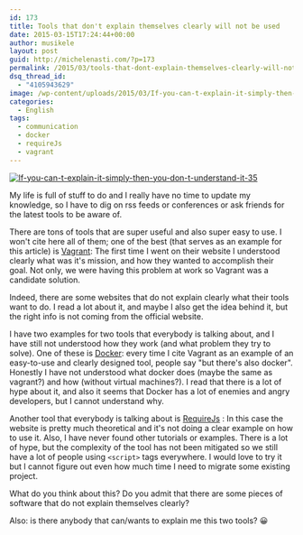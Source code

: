 ```yaml
---
id: 173
title: Tools that don't explain themselves clearly will not be used
date: 2015-03-15T17:24:44+00:00
author: musikele
layout: post
guid: http://michelenasti.com/?p=173
permalink: /2015/03/tools-that-dont-explain-themselves-clearly-will-not-be-used/
dsq_thread_id:
  - "4105943629"
image: /wp-content/uploads/2015/03/If-you-can-t-explain-it-simply-then-you-don-t-understand-it-35.jpg
categories:
  - English
tags:
  - communication
  - docker
  - requireJs
  - vagrant
---
```

[<img class="alignleft wp-image-174 size-medium" src="https://i0.wp.com/michelenasti.com/wp-content/uploads/2015/03/If-you-can-t-explain-it-simply-then-you-don-t-understand-it-35-300x225.jpg?fit=300%2C225" alt="If-you-can-t-explain-it-simply-then-you-don-t-understand-it-35" srcset="https://i1.wp.com/michelenasti.com/wp-content/uploads/2015/03/If-you-can-t-explain-it-simply-then-you-don-t-understand-it-35.jpg?resize=300%2C225 300w, https://i1.wp.com/michelenasti.com/wp-content/uploads/2015/03/If-you-can-t-explain-it-simply-then-you-don-t-understand-it-35.jpg?w=480 480w" sizes="(max-width: 300px) 100vw, 300px" data-recalc-dims="1" />](https://i1.wp.com/michelenasti.com/wp-content/uploads/2015/03/If-you-can-t-explain-it-simply-then-you-don-t-understand-it-35.jpg)

My life is full of stuff to do and I really have no time to update my knowledge, so I have to dig on rss feeds or conferences or ask friends for the latest tools to be aware of.

There are tons of tools that are super useful and also super easy to use. I won't cite here all of them; one of the best (that serves as an example for this article) is [Vagrant](https://www.vagrantup.com/): The first time I went on their website I understood clearly what was it's mission, and how they wanted to accomplish their goal. Not only, we were having this problem at work so Vagrant was a candidate solution.

Indeed, there are some websites that do not explain clearly what their tools want to do. I read a lot about it, and maybe I also get the idea behind it, but the right info is not coming from the official website.

I have two examples for two tools that everybody is talking about, and I have still not understood how they work (and what problem they try to solve). One of these is [Docker](https://www.docker.com/): every time I cite Vagrant as an example of an easy-to-use and clearly designed tool, people say "but there's also docker". Honestly I have not understood what docker does (maybe the same as vagrant?) and how (without virtual machines?). I read that there is a lot of hype about it, and also it seems that Docker has a lot of enemies and angry developers, but I cannot understand why.

Another tool that everybody is talking about is [RequireJs](http://requirejs.org/) : In this case the website is pretty much theoretical and it's not doing a clear example on how to use it. Also, I have never found other tutorials or examples. There is a lot of hype, but the complexity of the tool has not been mitigated so we still have a lot of people using `<script>` tags everywhere. I would love to try it but I cannot figure out even how much time I need to migrate some existing project.

What do you think about this? Do you admit that there are some pieces of software that do not explain themselves clearly?

Also: is there anybody that can/wants to explain me this two tools? 😀
